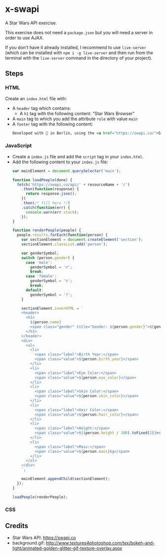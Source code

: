 # x-swapi

A Star Wars API exercise.

This exercise does not need a `package.json` but you will need a server in order to use AJAX.

If you don't have it already installed, I recommend to use `live-server` (which can be installed with `npm i -g live-server` and then run from the terminal with the `live-server` command in the directory of your project).

## Steps

### HTML

Create an `index.html` file with:
- A `header` tag which contains:
  - A `h1` tag with the following content: "Star Wars Browser"
- A `main` tag to which you add the attribute `role` with value `main`
- A `footer` tag with the following content:
  ````html
  Developed with 💙 in Berlin, using the <a href="https://swapi.co/">Star Wars open API</a>.
  ````


### JavaScript

- Create a `index.js` file and add the `script` tag in your `index.html`.
- Add the following content to your `index.js` file:
  ````js
  var mainElement = document.querySelector('main');
  
  function loadPeople(done) {
    fetch('https://swapi.co/api/' + resourceName + '/')
      .then(function(response) {
        return response.json();
      })
      .then(/* fill here */)
      .catch(function(err) {
        console.warn(err.stack);
      });
  }
  
  function renderPeople(people) {
    people.results.forEach(function(person) {
      var sectionElement = document.createElement('section');
      sectionElement.classList.add('person');

      var genderSymbol;
      switch (person.gender) {
        case 'male':
          genderSymbol = '♂';
          break;
        case 'female':
          genderSymbol = '♀';
          break;
        default:
          genderSymbol = '?';
      }

      sectionElement.innerHTML = `
      <header>
        <h1>
          ${person.name}
          <span class="gender" title="Gender: ${person.gender}">${genderSymbol}</span>
        </h1>
      </header>
      <div>
        <ul>
          <li>
            <span class="label">Birth Year:</span>
            <span class="value">${person.birth_year}</span>
          </li>
          <li>
            <span class="label">Eye Color:</span>
            <span class="value">${person.eye_color}</span>
          </li>
          <li>
            <span class="label">Skin Color:</span>
            <span class="value">${person.skin_color}</span>
          </li>
          <li>
            <span class="label">Hair Color:</span>
            <span class="value">${person.hair_color}</span>
          </li>
          <li>
            <span class="label">Height:</span>
            <span class="value">${(person.height / 100).toFixed(2)}m</span>
          </li>
          <li>
            <span class="label">Mass:</span>
            <span class="value">${person.mass}kg</span>
          </li>
        </ul>
      </div>
      `;

      mainElement.appendChild(sectionElement);
    });
  }

  loadPeople(renderPeople);
  ````


### CSS



## Credits

- Star Wars API: https://swapi.co
- background.gif: http://www.textures4photoshop.com/tex/bokeh-and-light/animated-golden-glitter-gif-texture-overlay.aspx